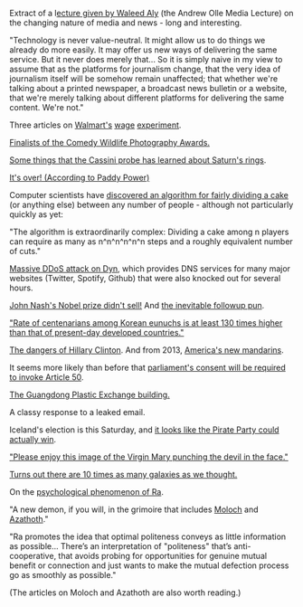 Extract of a l[ecture given by Waleed Aly](http://www.smh.com.au/comment/meet-the-the-fastfeeler-a-creature-who-explains-little-but-emotes-quickly-20161014-gs29kq.html) (the Andrew Olle Media Lecture) on the changing nature of media and news - long and interesting.

"Technology is never value-neutral. It might allow us to do things we already do more easily. It may offer us new ways of delivering the same service. But it never does merely that... So it is simply naive in my view to assume that as the platforms for journalism change, that the very idea of journalism itself will be somehow remain unaffected; that whether we're talking about a printed newspaper, a broadcast news bulletin or a website, that we're merely talking about different platforms for delivering the same content. We're not."

Three articles on [Walmart's](http://www.nytimes.com/2016/10/16/upshot/how-did-walmart-get-cleaner-stores-and-higher-sales-it-paid-its-people-more.html) [wage](https://www.bloomberg.com/view/articles/2016-10-18/wal-mart-s-wage-experiment-works-for-workers) [experiment](http://www.forbes.com/sites/modeledbehavior/2016/10/16/how-walmarts-wage-experiment-looks-so-far/#6a046fce35fd).

[Finalists of the Comedy Wildlife Photography Awards.](https://birdinflight.com/inspiration/sources/20161010-finalisty-konkursa-somedy-wildlife-photography-year.html)

[Some things that the Cassini probe has learned about Saturn's rings](https://twitter.com/CassiniSaturn/status/788499742472884224).

[It's over! (According to Paddy Power)](https://twitter.com/JustinWolfers/status/788551261423538176)

Computer scientists have [discovered an algorithm for fairly dividing a cake](https://www.quantamagazine.org/20161006-new-algorithm-solves-cake-cutting-problem/) (or anything else) between any number of people - although not particularly quickly as yet:

"The algorithm is extraordinarily complex: Dividing a cake among n players can require as many as n^n^n^n^n^n steps and a roughly equivalent number of cuts."

[Massive DDoS attack on Dyn](https://www.schneier.com/blog/archives/2016/10/ddos_attacks_ag.html), which provides DNS services for many major websites (Twitter, Spotify, Github) that were also knocked out for several hours. 

[John Nash's Nobel prize didn't sell!](https://twitter.com/davidgura/status/789628917900607489) And [the inevitable followup pun](https://twitter.com/graykimbrough/status/789644679935655936).

["Rate of centenarians among Korean eunuchs is at least 130 times higher than that of present-day developed countries."](https://twitter.com/tylercowen/status/789805877322616832)

[The dangers of Hillary Clinton](http://www.nytimes.com/2016/10/23/opinion/sunday/the-dangers-of-hillary-clinton.html). And from 2013, [America's new mandarins](http://www.thedailybeast.com/articles/2013/02/21/america-s-new-mandarins.html).

It seems more likely than before that [parliament's consent will be required to invoke Article 50](http://www.businessinsider.com/high-court-case-article-50-brexit-case-summary-and-highlights-2016-10).

[The Guangdong Plastic Exchange building.](https://twitter.com/ziyatong/status/790403250805678080)

A classy response to a leaked email.

Iceland's election is this Saturday, and [it looks like the Pirate Party could actually win](https://www.washingtonpost.com/world/europe/iceland-a-land-of-vikings-braces-for-a-pirate-party-takeover/2016/10/23/f1bfe992-9540-11e6-9cae-2a3574e296a6_story.html).

["Please enjoy this image of the Virgin Mary punching the devil in the face."](https://twitter.com/CarolineWazer/status/783346974217084929)

[Turns out there are 10 times as many galaxies as we thought.](http://www.nytimes.com/2016/10/18/science/two-trillion-galaxies-at-the-very-least.html)

On the [psychological phenomenon of Ra](https://srconstantin.wordpress.com/2016/10/20/ra/).

"A new demon, if you will, in the grimoire that includes [Moloch](http://slatestarcodex.com/2014/07/30/meditations-on-moloch/) and [Azathoth](http://lesswrong.com/lw/kr/an_alien_god/)."

"Ra promotes the idea that optimal politeness conveys as little information as possible... There’s an interpretation of "politeness" that’s anti-cooperative, that avoids probing for opportunities for genuine mutual benefit or connection and just wants to make the mutual defection process go as smoothly as possible."

(The articles on Moloch and Azathoth are also worth reading.)

